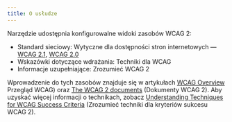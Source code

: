 ```yaml
---
title: O usłudze
---
```

Narzędzie udostępnia konfigurowalne widoki zasobów WCAG 2:

-   Standard sieciowy: Wytyczne dla dostępności stron internetowych — [WCAG 2.1](https://www.w3.org/TR/WCAG21/), [WCAG 2.0](https://www.w3.org/TR/WCAG20/)
-   Wskazówki dotyczące wdrażania: Techniki dla WCAG
-   Informacje uzupełniające: Zrozumieć WCAG 2

Wprowadzenie  do tych zasobów znajduje się w artykułach [WCAG Overview](https://www.w3.org/WAI/standards-guidelines/wcag/) Przegląd WCAG) oraz [The WCAG 2 documents](https://www.w3.org/WAI/standards-guidelines/wcag/docs/) (Dokumenty WCAG 2). Aby uzyskać więcej informacji o technikach, zobacz [Understanding Techniques for WCAG Success Criteria](https://www.w3.org/WAI/WCAG21/Understanding/understanding-techniques.html#understanding-techniques) (Zrozumieć techniki dla kryteriów sukcesu WCAG 2).
